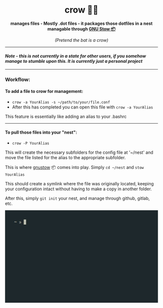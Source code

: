 <div align="center">

  <h1>crow 🦀🦇</h1>

  <p>
    <strong>manages files - Mostly .dot files - it packages those dotfiles in a nest managable through <a href="https://www.gnu.org/software/stow/">GNU Stow 📦</a></strong>
  
  _(Pretend the bat is a crow)_
  </p>
</div>

---

#### *Note - this is not currently in a state for other users, if you somehow manage to stumble upon this. It is currently just a personal project*

---

### Workflow:
#### To add a file to crow for management:
- `crow -a YourAlias -s ~/path/to/your/file.conf`
- After this has completed you can open this file with `crow -a YourAlias`

This feature is essentially like adding an alias to your .bashrc

----
#### To pull those files into your "nest":
- `crow -P YourAlias`

This will create the necessary subfolders for the config file at '~/nest' and move the file listed for the alias to the appropriate subfolder.

This is where [gnustow](https://www.gnu.org/software/stow/) 📦 comes into play. Simply `cd ~/nest` and `stow YourAlias`

This should create a symlink where the file was originally located, keeping your configuration intact without having to make a copy in another folder. 

After this, simply `git init` your nest, and manage through github, gitlab, etc.

![Demo](demo-crow.gif)
